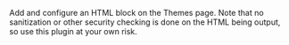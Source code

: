 Add and configure an HTML block on the Themes page. Note that no sanitization or other security checking is done on the HTML being output, so use this plugin at your own risk.
 
